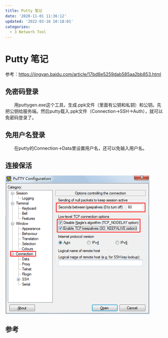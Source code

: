 ```yaml
---
title: Putty 笔记
date: '2020-11-01 11:36:12'
updated: '2022-03-16 10:18:01'
categories:
  - 3 Network Tool
---
```

# Putty 笔记

参考：<https://jingyan.baidu.com/article/17bd8e5259dab585aa2bb853.html>

## 免密码登录

　　用puttygen.exe这个工具，生成.ppk文件（里面有公钥和私钥）和公钥。先把公钥给服务端。然后putty载入.ppk文件（Connection→SSH→Auth），就可以免密码登录了。

## 免用户名登录

　　在putty的Connection→Data里设置用户名，还可以免输入用户名。

## 连接保活

![](Putty_Notes/20190223103014.png)

## 参考

[^1]: <https://jingyan.baidu.com/article/17bd8e5259dab585aa2bb853.html>

